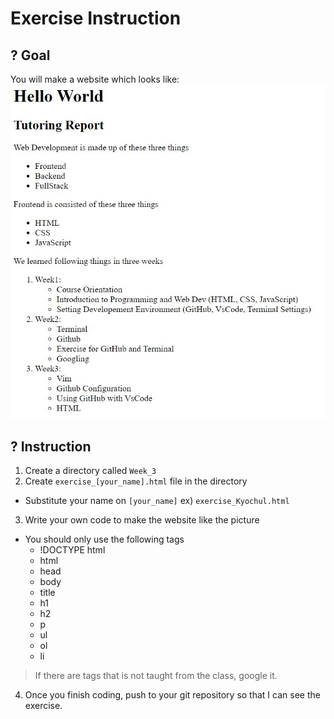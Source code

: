 # Exercise Instruction

## ? Goal
You will make a website which looks like: </br>
<img src="https://github.com/OfficerChul/webDev101/blob/main/Week_3/images/exercise.jpg?raw=true"/>

## ? Instruction

1. Create a directory called `Week_3`
2. Create `exercise_[your_name].html` file in the directory
- Substitute your name on `[your_name]` ex) `exercise_Kyochul.html`
3. Write your own code to make the website like the picture
- You should only use the following tags
    - !DOCTYPE html
    - html
    - head
    - body
    - title
    - h1
    - h2
    - p
    - ul
    - ol
    - li

> If there are tags that is not taught from the class, google it.

4. Once you finish coding, push to your git repository so that I can see the exercise.
